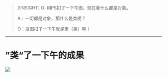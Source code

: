 >[!INSIGHT]
>O: 用PS扣了一下午图，现在看什么都是对象。
>
>A：一切都是对象，那什么是类呢？
>
>O：抠图扣了一下午就是累（类）啊！

---
# ”类“了一下午的成果
![](image-20240720235851017.jpeg)

